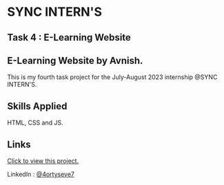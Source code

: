 
# SYNC INTERN'S 
## Task 4 : E-Learning Website
## E-Learning Website by Avnish.

This is my fourth task project for the July-August 2023 internship @SYNC INTERN'S.





## Skills Applied
HTML, CSS and JS.


## Links

[Click to view this project.](https://4ortyseve7.github.io/syncinterns-e-learning-website/)

LinkedIn : [@4ortyseve7](https://www.linkedin.com/in/4ortyseve7/)
